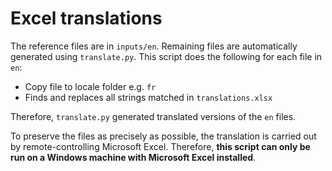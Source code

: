# Excel translations

The reference files are in `inputs/en`. Remaining files are automatically generated using `translate.py`. This script does the following for each file in `en`:

- Copy file to locale folder e.g. `fr`
- Finds and replaces all strings matched in `translations.xlsx`

Therefore, `translate.py` generated translated versions of the `en` files.

To preserve the files as precisely as possible, the translation is carried out by remote-controlling Microsoft Excel. Therefore, **this script can only be run on a Windows machine with Microsoft Excel installed**.
